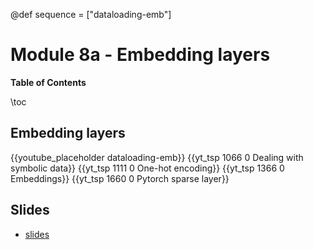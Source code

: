 @def sequence = ["dataloading-emb"]

# Module 8a - Embedding layers


**Table of Contents**

\toc


## Embedding layers

{{youtube_placeholder dataloading-emb}}
{{yt_tsp 1066 0 Dealing with symbolic data}}
{{yt_tsp 1111 0 One-hot encoding}}
{{yt_tsp 1366 0 Embeddings}}
{{yt_tsp 1660 0 Pytorch sparse layer}}

## Slides

- [slides](https://dataflowr.github.io/slides/module8a.html)
